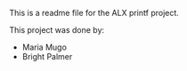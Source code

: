 This is a readme file for the ALX printf project.

This project was done by:
* Maria Mugo
* Bright Palmer

